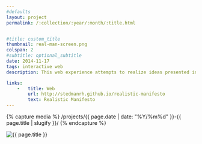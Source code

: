 ```yaml
---
#defaults
layout: project
permalink: /:collection/:year/:month/:title.html


#title: custom_title
thumbnail: real-man-screen.png
colspan: 2
#subtitle: optional_subtitle
date: 2014-11-17
tags: interactive web
description: This web experience attempts to realize ideas presented in the "Realistic Manifesto" (Gabo & Pevsner, 1920) as an interactive kinetic sculpture. The five tenets of the manifesto may be read as display type set to utilize linear direction and depth to create an awareness of space. Various meshes that represent ideas in these tenets dynamically drift and rotate within three dimensions to aesthetically instantiate the notions of space and time. The user may navigate the environment (within limits) for a more visceral experience or allow the view to rest and observe the sculptural bodies drifting through space.<br><br>The scene (rendered with [three.js](http://threejs.org)) is the S. Mark Taper courtyard at [California Institute of the Arts](http://calarts.edu) in Valencia, California.

links:
    -   title: Web
        url: http://stedmanrh.github.io/realistic-manifesto
        text: Realistic Manifesto
---
```


<!-- set project media path -->
{% capture media %}
    /projects/{{ page.date | date: "%Y/%m%d" }}-{{ page.title | slugify }}/
{% endcapture %}
<!-- end -->

<!-- media -->
<img class="span8" src="{{media|strip}}real-man-screen.png" alt="{{ page.title }}">
